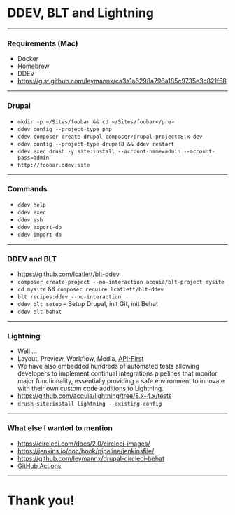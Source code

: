<!-- .slide: data-background="#000000" -->

# DDEV, BLT and Lightning

---
<!-- .slide: data-background="#000000" -->

### Requirements (Mac)

* Docker
* Homebrew
* DDEV
* https://gist.github.com/leymannx/ca3a1a6298a796a185c9735e3c821f58

---
<!-- .slide: data-background="#000000" -->

### Drupal

* `mkdir -p ~/Sites/foobar && cd ~/Sites/foobar</pre>` <!-- .element: class="fragment" data-fragment-index="1" -->
* `ddev config --project-type php` <!-- .element: class="fragment" data-fragment-index="2" -->
* `ddev composer create drupal-composer/drupal-project:8.x-dev` <!-- .element: class="fragment" data-fragment-index="3" -->
* `ddev config --project-type drupal8 && ddev restart` <!-- .element: class="fragment" data-fragment-index="4" -->
* `ddev exec drush -y site:install --account-name=admin --account-pass=admin` <!-- .element: class="fragment" data-fragment-index="5" -->
* `http://foobar.ddev.site` <!-- .element: class="fragment" data-fragment-index="5" -->

---
<!-- .slide: data-background="#000000" -->

### Commands

* `ddev help` <!-- .element: class="fragment" data-fragment-index="1" -->
* `ddev exec` <!-- .element: class="fragment" data-fragment-index="2" -->
* `ddev ssh` <!-- .element: class="fragment" data-fragment-index="3" -->
* `ddev export-db` <!-- .element: class="fragment" data-fragment-index="4" -->
* `ddev import-db` <!-- .element: class="fragment" data-fragment-index="5" -->

---
<!-- .slide: data-background="#000000" -->

### DDEV and BLT

* https://github.com/lcatlett/blt-ddev
* `composer create-project --no-interaction acquia/blt-project mysite`
* `cd mysite` && `composer require lcatlett/blt-ddev`
* `blt recipes:ddev --no-interaction`
* `ddev blt setup` – Setup Drupal, init Git, init Behat
* `ddev blt behat`

---
<!-- .slide: data-background="#000000" -->

### Lightning

* Well ...
* Layout, Preview, Workflow, Media, [API-First](https://github.com/acquia/lightning#api-first)
* We have also embedded hundreds of automated tests allowing developers to implement continual integrations pipelines that monitor major functionality, essentially providing a safe environment to innovate with their own custom code additions to Lightning.
* https://github.com/acquia/lightning/tree/8.x-4.x/tests
* `drush site:install lightning --existing-config`

---
<!-- .slide: data-background="#000000" -->

### What else I wanted to mention

* https://circleci.com/docs/2.0/circleci-images/
* https://jenkins.io/doc/book/pipeline/jenkinsfile/
* https://github.com/leymannx/drupal-circleci-behat
* [GitHub Actions](https://github.com/marketplace/actions/setup-php-action)

---
<!-- .slide: data-background="#000000" -->

# Thank you!
